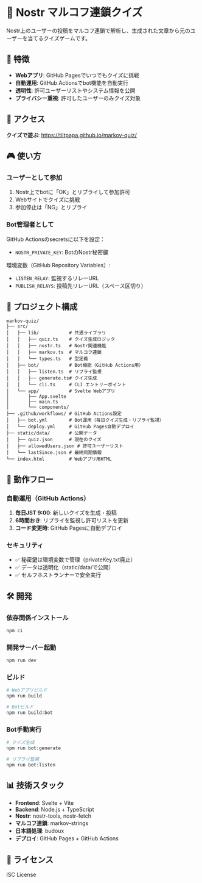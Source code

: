 # 🎯 Nostr マルコフ連鎖クイズ

Nostr上のユーザーの投稿をマルコフ連鎖で解析し、生成された文章から元のユーザーを当てるクイズゲームです。

## 🌟 特徴

- **Webアプリ**: GitHub Pagesでいつでもクイズに挑戦
- **自動運用**: GitHub Actionsでbot機能を自動実行
- **透明性**: 許可ユーザーリストやシステム情報を公開
- **プライバシー重視**: 許可したユーザーのみクイズ対象

## 🚀 アクセス

**クイズで遊ぶ**: https://tiltpapa.github.io/markov-quiz/

## 🎮 使い方

### ユーザーとして参加
1. Nostr上でbotに「OK」とリプライして参加許可
2. Webサイトでクイズに挑戦
3. 参加停止は「NG」とリプライ

### Bot管理者として
GitHub Actionsのsecretsに以下を設定：
- `NOSTR_PRIVATE_KEY`: BotのNostr秘密鍵

環境変数（GitHub Repository Variables）:
- `LISTEN_RELAY`: 監視するリレーURL  
- `PUBLISH_RELAYS`: 投稿先リレーURL（スペース区切り）

## 📁 プロジェクト構成

```
markov-quiz/
├── src/
│   ├── lib/           # 共通ライブラリ
│   │   ├── quiz.ts    # クイズ生成ロジック
│   │   ├── nostr.ts   # Nostr関連機能
│   │   ├── markov.ts  # マルコフ連鎖
│   │   └── types.ts   # 型定義
│   ├── bot/           # Bot機能（GitHub Actions用）
│   │   ├── listen.ts  # リプライ監視
│   │   ├── generate.ts# クイズ生成
│   │   └── cli.ts     # CLI エントリーポイント
│   └── app/           # Svelte Webアプリ
│       ├── App.svelte
│       ├── main.ts
│       └── components/
├── .github/workflows/ # GitHub Actions設定
│   ├── bot.yml        # Bot運用（毎日クイズ生成・リプライ監視）
│   └── deploy.yml     # GitHub Pages自動デプロイ
├── static/data/       # 公開データ
│   ├── quiz.json      # 現在のクイズ
│   ├── allowedUsers.json # 許可ユーザーリスト
│   └── lastSince.json # 最終同期情報
└── index.html         # Webアプリ用HTML
```

## 🔄 動作フロー

### 自動運用（GitHub Actions）
1. **毎日JST 9:00**: 新しいクイズを生成・投稿
2. **6時間おき**: リプライを監視し許可リストを更新
3. **コード変更時**: GitHub Pagesに自動デプロイ

### セキュリティ
- ✅ 秘密鍵は環境変数で管理（privateKey.txt廃止）
- ✅ データは透明化（static/data/で公開）
- ✅ セルフホストランナーで安全実行

## 🛠️ 開発

### 依存関係インストール
```bash
npm ci
```

### 開発サーバー起動
```bash
npm run dev
```

### ビルド
```bash
# Webアプリビルド
npm run build

# Botビルド
npm run build:bot
```

### Bot手動実行
```bash
# クイズ生成
npm run bot:generate

# リプライ監視
npm run bot:listen
```

## 📊 技術スタック

- **Frontend**: Svelte + Vite
- **Backend**: Node.js + TypeScript
- **Nostr**: nostr-tools, nostr-fetch
- **マルコフ連鎖**: markov-strings
- **日本語処理**: budoux
- **デプロイ**: GitHub Pages + GitHub Actions

## 📝 ライセンス

ISC License